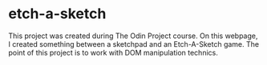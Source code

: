 # etch-a-sketch

This project was created during The Odin Project course.
On this webpage, I created something between a sketchpad and an 
Etch-A-Sketch game. The point of this project is to work with DOM
manipulation technics.